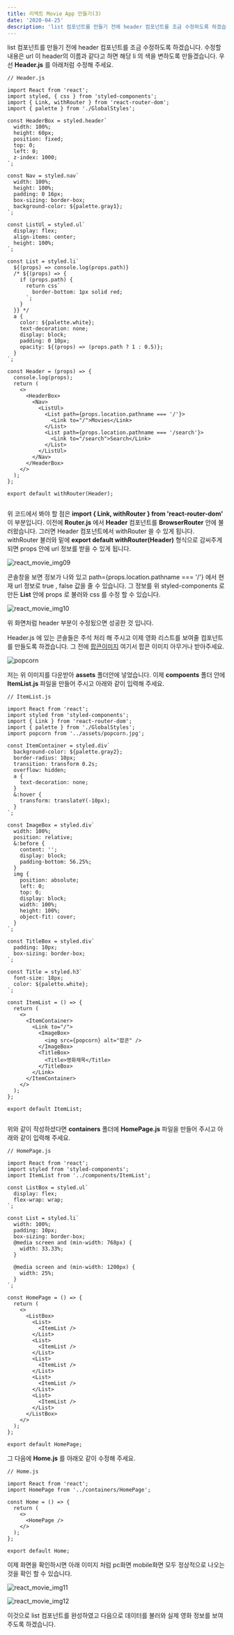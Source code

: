 ```yaml
---
title: 리액트 Movie App 만들기(3)
date: '2020-04-25'
description: 'list 컴포넌트를 만들기 전에 header 컴포넌트를 조금 수정하도록 하겠습니다. 수정할 내용은 url 이 header의 이름과 같다고 하면 해당 li 의 색을 변하도록 만들겠습니다.'
---
```


list 컴포넌트를 만들기 전에 header 컴포넌트를 조금 수정하도록 하겠습니다. 수정할 내용은 url 이 header의 이름과 같다고 하면 해당 li 의 색을 변하도록 만들겠습니다. 우선 **Header.js** 를 아래처럼 수정해 주세요.

```
// Header.js

import React from 'react';
import styled, { css } from 'styled-components';
import { Link, withRouter } from 'react-router-dom';
import { palette } from './GlobalStyles';

const HeaderBox = styled.header`
  width: 100%;
  height: 60px;
  position: fixed;
  top: 0;
  left: 0;
  z-index: 1000;
`;

const Nav = styled.nav`
  width: 100%;
  height: 100%;
  padding: 0 16px;
  box-sizing: border-box;
  background-color: ${palette.gray1};
`;

const ListUl = styled.ul`
  display: flex;
  align-items: center;
  height: 100%;
`;

const List = styled.li`
  ${(props) => console.log(props.path)}
  /* ${(props) => {
    if (props.path) {
      return css`
        border-bottom: 1px solid red;
      `;
    }
  }} */
  a {
    color: ${palette.white};
    text-decoration: none;
    display: block;
    padding: 0 10px;
    opacity: ${(props) => (props.path ? 1 : 0.5)};
  }
`;

const Header = (props) => {
  console.log(props);
  return (
    <>
      <HeaderBox>
        <Nav>
          <ListUl>
            <List path={props.location.pathname === '/'}>
              <Link to="/">Movies</Link>
            </List>
            <List path={props.location.pathname === '/search'}>
              <Link to="/search">Search</Link>
            </List>
          </ListUl>
        </Nav>
      </HeaderBox>
    </>
  );
};

export default withRouter(Header);


```

위 코드에서 봐야 할 점은 **import { Link, withRouter } from 'react-router-dom'** 이 부분입니다. 이전에 **Router.js** 에서 **Header** 컴포넌트를 **BrowserRouter** 안에 불러왔습니다. 그러면 Header 컴포넌트에서 withRouter 쓸 수 있게 됩니다. withRouter 불러와 밑에 **export default withRouter(Header)** 형식으로 감씨주게 되면 props 안에 url 정보를 받을 수 있게 됩니다.

![react_movie_img09](./images/react_movie_img09.png)

콘솔창을 보면 정보가 나와 있고 path={props.location.pathname === '/'} 에서 현재 url 정보로 true , false 값을 줄 수 있습니다. 그 정보를 위 styled-components 로 만든 **List** 안에 props 로 불러와 css 를 수정 할 수 있습니다.

![react_movie_img10](./images/react_movie_img10.png)

위 화면처럼 header 부분이 수정됬으면 성공한 것 입니다.

Header.js 에 있는 콘솔들은 주석 처리 해 주시고 이제 영화 리스트를 보여줄 컴포넌트를 만들도록 하겠습니다. 그 전에 [팝콘이미지](https://unsplash.com/s/photos/popcorn) 여기서 팝콘 이미지 아무거나 받아주세요.

![popcorn](./images/popcorn.jpg)

저는 위 이미지를 다운받아 **assets** 폴더안에 넣었습니다. 이제 **compoents** 폴더 안에 **ItemList.js** 파일을 만들어 주시고 아래와 같이 입력해 주세요.

```
// ItemList.js

import React from 'react';
import styled from 'styled-components';
import { Link } from 'react-router-dom';
import { palette } from './GlobalStyles';
import popcorn from '../assets/popcorn.jpg';

const ItemContainer = styled.div`
  background-color: ${palette.gray2};
  border-radius: 10px;
  transition: transform 0.2s;
  overflow: hidden;
  a {
    text-decoration: none;
  }
  &:hover {
    transform: translateY(-10px);
  }
`;

const ImageBox = styled.div`
  width: 100%;
  position: relative;
  &:before {
    content: '';
    display: block;
    padding-bottom: 56.25%;
  }
  img {
    position: absolute;
    left: 0;
    top: 0;
    display: block;
    width: 100%;
    height: 100%;
    object-fit: cover;
  }
`;

const TitleBox = styled.div`
  padding: 10px;
  box-sizing: border-box;
`;

const Title = styled.h3`
  font-size: 18px;
  color: ${palette.white};
`;

const ItemList = () => {
  return (
    <>
      <ItemContainer>
        <Link to="/">
          <ImageBox>
            <img src={popcorn} alt="팝콘" />
          </ImageBox>
          <TitleBox>
            <Title>영화제목</Title>
          </TitleBox>
        </Link>
      </ItemContainer>
    </>
  );
};

export default ItemList;


```

위와 같이 작성하셨다면 **containers** 폴더에 **HomePage.js** 파일을 만들어 주시고 아래와 같이 입력해 주세요.

```
// HomePage.js

import React from 'react';
import styled from 'styled-components';
import ItemList from '../components/ItemList';

const ListBox = styled.ul`
  display: flex;
  flex-wrap: wrap;
`;

const List = styled.li`
  width: 100%;
  padding: 10px;
  box-sizing: border-box;
  @media screen and (min-width: 768px) {
    width: 33.33%;
  }

  @media screen and (min-width: 1200px) {
    width: 25%;
  }
`;

const HomePage = () => {
  return (
    <>
      <ListBox>
        <List>
          <ItemList />
        </List>
        <List>
          <ItemList />
        </List>
        <List>
          <ItemList />
        </List>
        <List>
          <ItemList />
        </List>
        <List>
          <ItemList />
        </List>
      </ListBox>
    </>
  );
};

export default HomePage;

```

그 다음에 **Home.js** 를 아래오 같이 수정해 주세요.

```
// Home.js

import React from 'react';
import HomePage from '../containers/HomePage';

const Home = () => {
  return (
    <>
      <HomePage />
    </>
  );
};

export default Home;

```

이제 화면을 확인하시면 아래 이미지 처럼 pc화면 mobile화면 모두 정상적으로 나오는 것을 확인 할 수 있습니다.

![react_movie_img11](./images/react_movie_img11.png)

![react_movie_img12](./images/react_movie_img12.png)

이것으로 list 컴포넌트를 완성하였고 다음으로 데이터를 불러와 실제 영화 정보를 보여주도록 하겠습니다.
